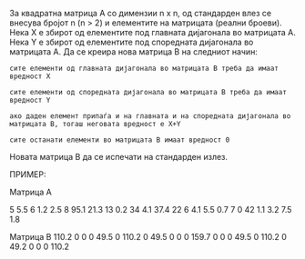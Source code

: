 За квадратна матрица А со димензии n x n, од стандарден влез се внесува бројот n (n > 2) и елементите на матрицата (реални броеви). Нека X e збирот од елементите под главната дијагонала во матрицата А. Нека Y е збирот од елементите под споредната дијагонала во матрицата А. Да се креира нова матрица B на следниот начин:

    сите елементи од главната дијагонала во матрицата B треба да имаат вредност X

    сите елементи од споредната дијагонала во матрицата B треба да имаат вредност Y

    ако даден елемент припаѓа и на главната и на споредната дијагонала во матрицата B, тогаш неговата вредност e X+Y

    сите останати елементи во матрицата B имаат вредност 0

Новата матрица B да се испечати на стандарден излез.

ПРИМЕР:

Матрица A

5 5.5 6 1.2 2.5
8 95.1 21.3 13 0.2
34 4.1 37.4 22 6
4.1 5.5 0.7 7 0
42 1.1 3.2 7.5 1.8

Матрица B
110.2 0 0 0 49.5
0 110.2 0 49.5 0
0 0 159.7 0 0
0 49.5 0 110.2 0
49.2 0 0 0 110.2
